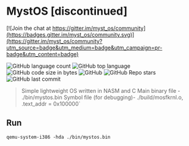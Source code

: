 # MystOS [discontinued]

[![Join the chat at https://gitter.im/myst_os/community](https://badges.gitter.im/myst_os/community.svg)](https://gitter.im/myst_os/community?utm_source=badge&utm_medium=badge&utm_campaign=pr-badge&utm_content=badge)

 ![GitHub language count](https://img.shields.io/github/languages/count/NotYourFox/MystOS)
 ![GitHub top language](https://img.shields.io/github/languages/top/NotYourFox/MystOS)
 ![GitHub code size in bytes](https://img.shields.io/github/languages/code-size/NotYourFox/MystOS)
 ![GitHub](https://img.shields.io/github/license/NotYourFox/MystOS)
 ![GitHub Repo stars](https://img.shields.io/github/stars/NotYourFox/MystOS)
 ![GitHub last commit](https://img.shields.io/github/last-commit/NotYourFox/MystOS)
 
 > Simple lightweight OS written in NASM and C
 > Main binary file - ./bin/mystos.bin
 > Symbol file (for debugging)- ./build/mosfkrnl.o, .text_addr = 0x100000`
 ## Run
 `qemu-system-i386 -hda ./bin/mystos.bin`
